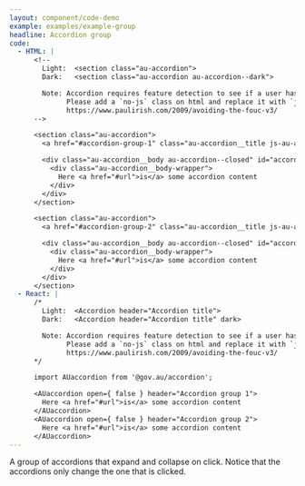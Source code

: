 ```yaml
---
layout: component/code-demo
example: examples/example-group
headline: Accordion group
code:
  - HTML: |
      <!--
        Light:  <section class="au-accordion">
        Dark:   <section class="au-accordion au-accordion--dark">

        Note: Accordion requires feature detection to see if a user has javascript.
              Please add a `no-js` class on html and replace it with `js` if enabled
              https://www.paulirish.com/2009/avoiding-the-fouc-v3/
      -->

      <section class="au-accordion">
        <a href="#accordion-group-1" class="au-accordion__title js-au-accordion au-accordion--closed" aria-controls="accordion-group-1" aria-expanded="false" aria-selected="false" role="tab" onclick="return AU.accordion.Toggle( this )">Accordion group 1</a>

        <div class="au-accordion__body au-accordion--closed" id="accordion-group-1" aria-hidden="false">
          <div class="au-accordion__body-wrapper">
            Here <a href="#url">is</a> some accordion content
          </div>
        </div>
      </section>

      <section class="au-accordion">
        <a href="#accordion-group-2" class="au-accordion__title js-au-accordion au-accordion--closed" aria-controls="accordion-group-2" aria-expanded="false" aria-selected="false" role="tab" onclick="return AU.accordion.Toggle( this )">Accordion group 2</a>

        <div class="au-accordion__body au-accordion--closed" id="accordion-group-2" aria-hidden="false">
          <div class="au-accordion__body-wrapper">
            Here <a href="#url">is</a> some accordion content
          </div>
        </div>
      </section>
  - React: |
      /*
        Light:  <Accordion header="Accordion title">
        Dark:   <Accordion header="Accordion title" dark>

        Note: Accordion requires feature detection to see if a user has javascript.
              Please add a `no-js` class on html and replace it with `js` if enabled
              https://www.paulirish.com/2009/avoiding-the-fouc-v3/
      */

      import AUaccordion from '@gov.au/accordion';

      <AUaccordion open={ false } header="Accordion group 1">
        Here <a href="#url">is</a> some accordion content
      </AUaccordion>
      <AUaccordion open={ false } header="Accordion group 2">
        Here <a href="#url">is</a> some accordion content
      </AUaccordion>
---
```


A group of accordions that expand and collapse on click. Notice that the accordions only change the one that is clicked.
